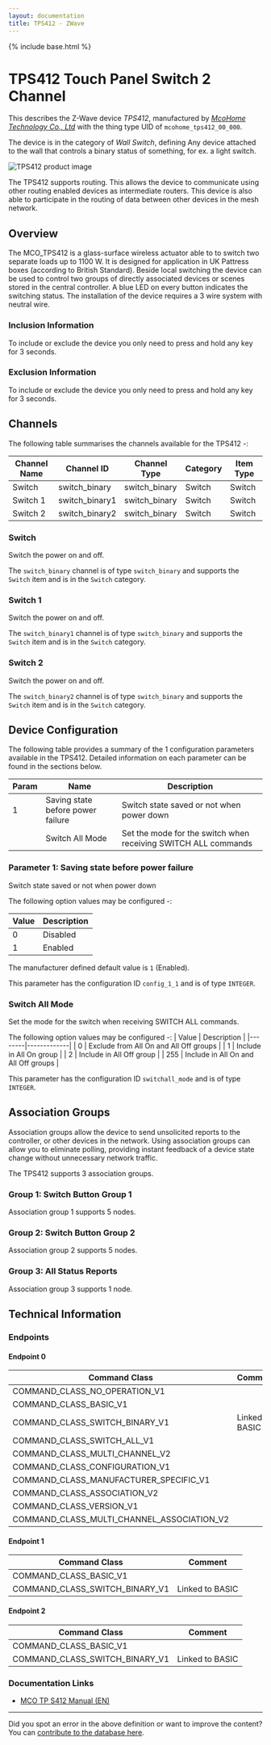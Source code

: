 ```yaml
---
layout: documentation
title: TPS412 - ZWave
---
```


{% include base.html %}

# TPS412 Touch Panel Switch 2 Channel
This describes the Z-Wave device *TPS412*, manufactured by *[McoHome Technology Co., Ltd](http://www.mcohome.com/)* with the thing type UID of ```mcohome_tps412_00_000```.

The device is in the category of *Wall Switch*, defining Any device attached to the wall that controls a binary status of something, for ex. a light switch.

![TPS412 product image](https://opensmarthouse.org/zwavedatabase/429/image/)


The TPS412 supports routing. This allows the device to communicate using other routing enabled devices as intermediate routers.  This device is also able to participate in the routing of data between other devices in the mesh network.

## Overview

The MCO_TPS412 is a glass-surface wireless actuator able to to switch two separate loads up to 1100 W. It is designed for application in UK Pattress boxes (according to British Standard). Beside local switching the device can be used to control two groups of directly associated devices or scenes stored in the central controller. A blue LED on every button indicates the switching status. The installation of the device requires a 3 wire system with neutral wire. 

### Inclusion Information

To include or exclude the device you only need to press and hold any key for 3 seconds. 

### Exclusion Information

To include or exclude the device you only need to press and hold any key for 3 seconds. 

## Channels

The following table summarises the channels available for the TPS412 -:

| Channel Name | Channel ID | Channel Type | Category | Item Type |
|--------------|------------|--------------|----------|-----------|
| Switch | switch_binary | switch_binary | Switch | Switch | 
| Switch 1 | switch_binary1 | switch_binary | Switch | Switch | 
| Switch 2 | switch_binary2 | switch_binary | Switch | Switch | 

### Switch
Switch the power on and off.

The ```switch_binary``` channel is of type ```switch_binary``` and supports the ```Switch``` item and is in the ```Switch``` category.

### Switch 1
Switch the power on and off.

The ```switch_binary1``` channel is of type ```switch_binary``` and supports the ```Switch``` item and is in the ```Switch``` category.

### Switch 2
Switch the power on and off.

The ```switch_binary2``` channel is of type ```switch_binary``` and supports the ```Switch``` item and is in the ```Switch``` category.



## Device Configuration

The following table provides a summary of the 1 configuration parameters available in the TPS412.
Detailed information on each parameter can be found in the sections below.

| Param | Name  | Description |
|-------|-------|-------------|
| 1 | Saving state before power failure | Switch state saved or not when power down |
|  | Switch All Mode | Set the mode for the switch when receiving SWITCH ALL commands |

### Parameter 1: Saving state before power failure

Switch state saved or not when power down

The following option values may be configured -:

| Value  | Description |
|--------|-------------|
| 0 | Disabled |
| 1 | Enabled |

The manufacturer defined default value is ```1``` (Enabled).

This parameter has the configuration ID ```config_1_1``` and is of type ```INTEGER```.

### Switch All Mode

Set the mode for the switch when receiving SWITCH ALL commands.

The following option values may be configured -:
| Value  | Description |
|--------|-------------|
| 0 | Exclude from All On and All Off groups |
| 1 | Include in All On group |
| 2 | Include in All Off group |
| 255 | Include in All On and All Off groups |

This parameter has the configuration ID ```switchall_mode``` and is of type ```INTEGER```.


## Association Groups

Association groups allow the device to send unsolicited reports to the controller, or other devices in the network. Using association groups can allow you to eliminate polling, providing instant feedback of a device state change without unnecessary network traffic.

The TPS412 supports 3 association groups.

### Group 1: Switch Button Group 1


Association group 1 supports 5 nodes.

### Group 2: Switch Button Group 2


Association group 2 supports 5 nodes.

### Group 3: All Status Reports


Association group 3 supports 1 node.

## Technical Information

### Endpoints

#### Endpoint 0

| Command Class | Comment |
|---------------|---------|
| COMMAND_CLASS_NO_OPERATION_V1| |
| COMMAND_CLASS_BASIC_V1| |
| COMMAND_CLASS_SWITCH_BINARY_V1| Linked to BASIC|
| COMMAND_CLASS_SWITCH_ALL_V1| |
| COMMAND_CLASS_MULTI_CHANNEL_V2| |
| COMMAND_CLASS_CONFIGURATION_V1| |
| COMMAND_CLASS_MANUFACTURER_SPECIFIC_V1| |
| COMMAND_CLASS_ASSOCIATION_V2| |
| COMMAND_CLASS_VERSION_V1| |
| COMMAND_CLASS_MULTI_CHANNEL_ASSOCIATION_V2| |
#### Endpoint 1

| Command Class | Comment |
|---------------|---------|
| COMMAND_CLASS_BASIC_V1| |
| COMMAND_CLASS_SWITCH_BINARY_V1| Linked to BASIC|
#### Endpoint 2

| Command Class | Comment |
|---------------|---------|
| COMMAND_CLASS_BASIC_V1| |
| COMMAND_CLASS_SWITCH_BINARY_V1| Linked to BASIC|

### Documentation Links

* [MCO TP S412 Manual (EN)](https://opensmarthouse.org/zwavedatabase/429/MCO-TPS412.pdf)

---

Did you spot an error in the above definition or want to improve the content?
You can [contribute to the database here](https://opensmarthouse.org/zwavedatabase/429).
